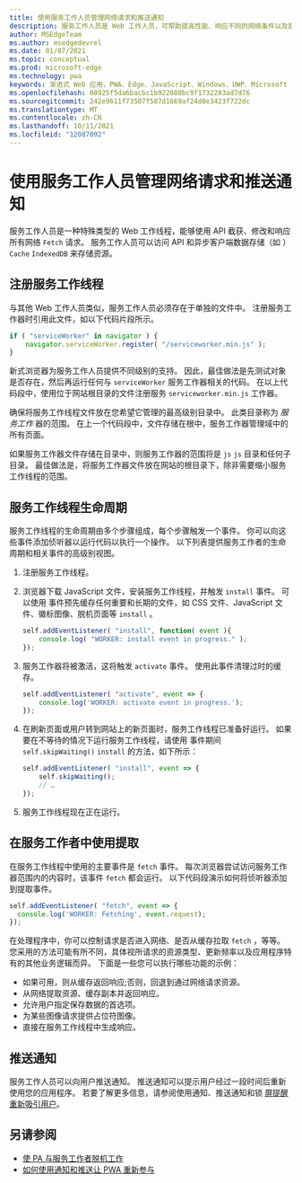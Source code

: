 ```yaml
---
title: 使用服务工作人员管理网络请求和推送通知
description: 服务工作人员是 Web 工作人员，可帮助提高性能、响应不同的网络条件以及提高与 Web 应用程序的连接。
author: MSEdgeTeam
ms.author: msedgedevrel
ms.date: 01/07/2021
ms.topic: conceptual
ms.prod: microsoft-edge
ms.technology: pwa
keywords: 渐进式 Web 应用，PWA、Edge、JavaScript、Windows、UWP、Microsoft Store
ms.openlocfilehash: 08925f5da6bacbc1b922088bc9f1732283ad7d76
ms.sourcegitcommit: 242e9611f73507f587d1669af24d0e3423f722dc
ms.translationtype: MT
ms.contentlocale: zh-CN
ms.lasthandoff: 10/11/2021
ms.locfileid: "12087092"
---
```

# <a name="use-service-workers-to-manage-network-requests-and-push-notifications"></a>使用服务工作人员管理网络请求和推送通知

服务工作人员是一种特殊类型的 Web 工作线程，能够使用 API 截获、修改和响应所有网络 `Fetch` 请求。  服务工作人员可以访问 API 和异步客户端数据存储（如 ） `Cache` `IndexedDB` 来存储资源。


<!-- ====================================================================== -->
## <a name="registering-a-service-worker"></a>注册服务工作线程

与其他 Web 工作人员类似，服务工作人员必须存在于单独的文件中。 注册服务工作器时引用此文件，如以下代码片段所示。

```javascript
if ( "serviceWorker" in navigator ) {
    navigator.serviceWorker.register( "/serviceworker.min.js" );
}
```

新式浏览器为服务工作人员提供不同级别的支持。 因此，最佳做法是先测试对象是否存在，然后再运行任何与 `serviceWorker` 服务工作器相关的代码。 在以上代码段中，使用位于网站根目录的文件注册服务 `serviceworker.min.js` 工作器。

确保将服务工作线程文件放在您希望它管理的最高级别目录中。  此类目录称为 _服务工作_ 器的范围。  在上一个代码段中，文件存储在根中，服务工作器管理域中的所有页面。

如果服务工作器文件存储在目录中，则服务工作器的范围将是 `js` `js` 目录和任何子目录。  最佳做法是，将服务工作器文件放在网站的根目录下，除非需要缩小服务工作线程的范围。


<!-- ====================================================================== -->
## <a name="the-service-worker-lifecycle"></a>服务工作线程生命周期

服务工作线程的生命周期由多个步骤组成，每个步骤触发一个事件。 你可以向这些事件添加侦听器以运行代码以执行一个操作。 以下列表提供服务工作者的生命周期和相关事件的高级别视图。

1.  注册服务工作线程。

1.  浏览器下载 JavaScript 文件，安装服务工作线程，并触发 `install` 事件。 可以使用 事件预先缓存任何重要和长期的文件，如 CSS 文件、JavaScript 文件、徽标图像、脱机页面等 `install` 。

    ```javascript
    self.addEventListener( "install", function( event ){
        console.log( "WORKER: install event in progress." );
    });
    ```

1.  服务工作器将被激活，这将触发 `activate` 事件。  使用此事件清理过时的缓存。

    ```javascript
    self.addEventListener( "activate", event => {
        console.log('WORKER: activate event in progress.');
    });
    ```

1.  在刷新页面或用户转到网站上的新页面时，服务工作线程已准备好运行。 如果要在不等待的情况下运行服务工作线程，请使用 事件期间 `self.skipWaiting()` `install` 的方法，如下所示：

    ```javascript
    self.addEventListener( "install", event => {
        self.skipWaiting();
        // …
    });
    ```

1.  服务工作线程现在正在运行。


<!-- ====================================================================== -->
## <a name="using-fetch-in-service-workers"></a>在服务工作者中使用提取

在服务工作线程中使用的主要事件是 `fetch` 事件。  每次浏览器尝试访问服务工作器范围内的内容时，该事件 `fetch` 都会运行。 以下代码段演示如何将侦听器添加到提取事件。

```javascript
self.addEventListener( "fetch", event => {
  console.log('WORKER: Fetching', event.request);
});
```

在处理程序中，你可以控制请求是否进入网络、是否从缓存拉取 `fetch` ，等等。  您采用的方法可能有所不同，具体视所请求的资源类型、更新频率以及应用程序特有的其他业务逻辑而异。  下面是一些您可以执行哪些功能的示例：

*   如果可用，则从缓存返回响应;否则，回退到通过网络请求资源。
*   从网络提取资源、缓存副本并返回响应。
*   允许用户指定保存数据的首选项。
*   为某些图像请求提供占位符图像。
*   直接在服务工作线程中生成响应。


<!-- ====================================================================== -->
## <a name="push-notifications"></a>推送通知

服务工作人员可以向用户推送通知。  推送通知可以提示用户经过一段时间后重新使用您的应用程序。  若要了解更多信息，请参阅使用通知、推送通知和锁 [屏提醒重新吸引用户](./notifications-badges.md)。


<!-- ====================================================================== -->
## <a name="see-also"></a>另请参阅

*   [使 PA 与服务工作者脱机工作](https://developer.mozilla.org/docs/Web/Progressive_web_apps/Offline_Service_workers)
*   [如何使用通知和推送让 PWA 重新参与](https://developer.mozilla.org/docs/Web/Progressive_web_apps/Re-engageable_Notifications_Push)
